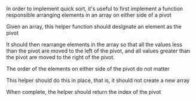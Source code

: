 <p>In order to implement quick sort, it's useful to first implement a function responsible arranging elements in an array on either side of a pivot</p>
<p>Given an array, this helper function should designate an element as the pivot </p>
<p>It should then rearrange elements in the array so that all the values less than the pivot are moved to the left of the pivot, and all values greater than the pivot are moved to the right of the pivot.</p>
<p>The order of the elements on either side of the pivot do not matter</p>
<p>This helper should do this in place, that is, it should not create a new array</p>
<p>When complete, the helper should return the index of the pivot</p>

